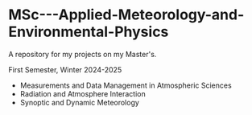 # MSc---Applied-Meteorology-and-Environmental-Physics
A repository for my projects on my Master's. 

First Semester, Winter 2024-2025
- Measurements and Data Management in Atmospheric Sciences
- Radiation and Atmosphere Interaction
- Synoptic and Dynamic Meteorology
